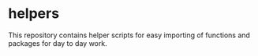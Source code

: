 # helpers
This repository contains helper scripts for easy importing of functions and packages for day to day work.
